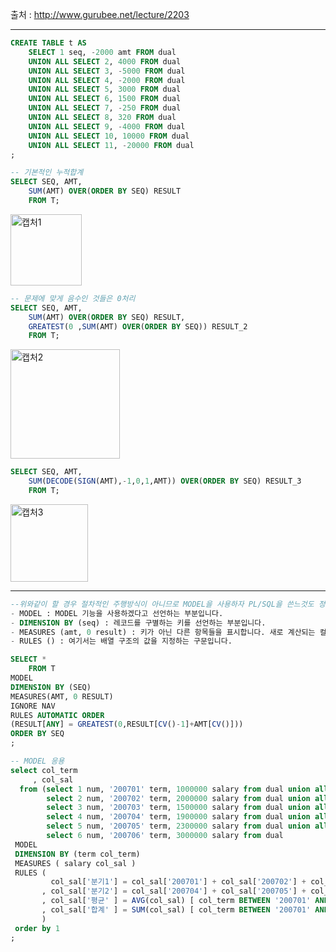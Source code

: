 출처 : http://www.gurubee.net/lecture/2203

-------------------------------------------------
```SQL
CREATE TABLE t AS
    SELECT 1 seq, -2000 amt FROM dual
    UNION ALL SELECT 2, 4000 FROM dual
    UNION ALL SELECT 3, -5000 FROM dual
    UNION ALL SELECT 4, -2000 FROM dual
    UNION ALL SELECT 5, 3000 FROM dual
    UNION ALL SELECT 6, 1500 FROM dual
    UNION ALL SELECT 7, -250 FROM dual
    UNION ALL SELECT 8, 320 FROM dual
    UNION ALL SELECT 9, -4000 FROM dual
    UNION ALL SELECT 10, 10000 FROM dual
    UNION ALL SELECT 11, -20000 FROM dual
;
```
```SQL
-- 기본적인 누적합계
SELECT SEQ, AMT,
    SUM(AMT) OVER(ORDER BY SEQ) RESULT
    FROM T;
```
<img width="114" alt="캡처1" src="https://user-images.githubusercontent.com/34879309/85252309-70df5500-b496-11ea-99f3-709ff0bef558.PNG">


```SQL
-- 문제에 맞게 음수인 것들은 0처리
SELECT SEQ, AMT,
    SUM(AMT) OVER(ORDER BY SEQ) RESULT,
    GREATEST(0 ,SUM(AMT) OVER(ORDER BY SEQ)) RESULT_2
    FROM T;
```
<img width="175" alt="캡처2" src="https://user-images.githubusercontent.com/34879309/85252332-79d02680-b496-11ea-9b05-79ef531abc62.PNG">


```SQL
SELECT SEQ, AMT,
    SUM(DECODE(SIGN(AMT),-1,0,1,AMT)) OVER(ORDER BY SEQ) RESULT_3
    FROM T;
```
<img width="124" alt="캡처3" src="https://user-images.githubusercontent.com/34879309/85252344-7ccb1700-b496-11ea-85ed-58ab782dc703.PNG">


----


```SQL
--위와같이 할 경우 절차적인 주행방식이 아니므로 MODEL을 사용하자 PL/SQL을 쓴느것도 정답
- MODEL : MODEL 기능을 사용하겠다고 선언하는 부분입니다.
- DIMENSION BY (seq) : 레코드를 구별하는 키를 선언하는 부분입니다.
- MEASURES (amt, 0 result) : 키가 아닌 다른 항목들을 표시합니다. 새로 계산되는 컬럼명 명시
- RULES () : 여기서는 배열 구조의 값을 지정하는 구문입니다.

SELECT *
    FROM T
MODEL
DIMENSION BY (SEQ)
MEASURES(AMT, 0 RESULT)
IGNORE NAV
RULES AUTOMATIC ORDER
(RESULT[ANY] = GREATEST(0,RESULT[CV()-1]+AMT[CV()]))
ORDER BY SEQ
;

```

```SQL
-- MODEL 응용
select col_term
     , col_sal
  from (select 1 num, '200701' term, 1000000 salary from dual union all
        select 2 num, '200702' term, 2000000 salary from dual union all
        select 3 num, '200703' term, 1500000 salary from dual union all
        select 4 num, '200704' term, 1900000 salary from dual union all
        select 5 num, '200705' term, 2300000 salary from dual union all
        select 6 num, '200706' term, 3000000 salary from dual          )
 MODEL
 DIMENSION BY (term col_term)
 MEASURES ( salary col_sal )
 RULES (
         col_sal['분기1'] = col_sal['200701'] + col_sal['200702'] + col_sal['200703']
       , col_sal['분기2'] = col_sal['200704'] + col_sal['200705'] + col_sal['200706']
       , col_sal['평균' ] = AVG(col_sal) [ col_term BETWEEN '200701' AND '200706' ]
       , col_sal['합계' ] = SUM(col_sal) [ col_term BETWEEN '200701' AND '200706' ]
       )
 order by 1
;
```
